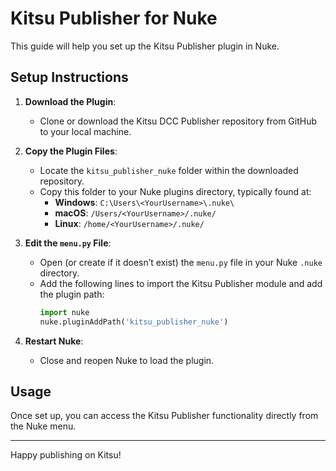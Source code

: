 # Kitsu Publisher for Nuke

This guide will help you set up the Kitsu Publisher plugin in Nuke.

## Setup Instructions

1. **Download the Plugin**:
   - Clone or download the Kitsu DCC Publisher repository from GitHub to your local machine.

2. **Copy the Plugin Files**:
   - Locate the `kitsu_publisher_nuke` folder within the downloaded repository.
   - Copy this folder to your Nuke plugins directory, typically found at:
     - **Windows**: `C:\Users\<YourUsername>\.nuke\`
     - **macOS**: `/Users/<YourUsername>/.nuke/`
     - **Linux**: `/home/<YourUsername>/.nuke/`

3. **Edit the `menu.py` File**:
   - Open (or create if it doesn’t exist) the `menu.py` file in your Nuke `.nuke` directory.
   - Add the following lines to import the Kitsu Publisher module and add the plugin path:
     ```python
     import nuke
     nuke.pluginAddPath('kitsu_publisher_nuke')
     ```

4. **Restart Nuke**:
   - Close and reopen Nuke to load the plugin.

## Usage

Once set up, you can access the Kitsu Publisher functionality directly from the Nuke menu.

---

Happy publishing on Kitsu!
